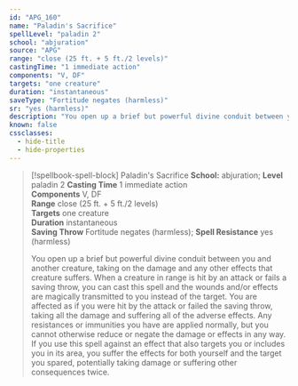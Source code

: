 ```yaml
---
id: "APG_160"
name: "Paladin's Sacrifice"
spellLevel: "paladin 2"
school: "abjuration"
source: "APG"
range: "close (25 ft. + 5 ft./2 levels)"
castingTime: "1 immediate action"
components: "V, DF"
targets: "one creature"
duration: "instantaneous"
saveType: "Fortitude negates (harmless)"
sr: "yes (harmless)"
description: "You open up a brief but powerful divine conduit between you and another creature, taking on the damage and any other effects that creature suffers. When a creature in range is hit by an attack or fails a saving throw, you can cast this spell and the wounds and/or effects are magically transmitted to you instead of the target. You are affected as if you were hit by the attack or failed the saving throw, taking all the damage and suffering all of the adverse effects. Any resistances or immunities you have are applied normally, but you cannot otherwise reduce or negate the damage or effects in any way.  If you use this spell against an effect that also targets you or includes you in its area, you suffer the effects for both yourself and the target you spared, potentially taking damage or suffering other consequences twice."
known: false
cssclasses:
  - hide-title
  - hide-properties
---
```


> [!spellbook-spell-block] Paladin's Sacrifice
> **School:** abjuration; **Level** paladin 2
> **Casting Time** 1 immediate action  
> **Components** V, DF  
> **Range** close (25 ft. + 5 ft./2 levels)  
> **Targets** one creature  
> **Duration** instantaneous  
> **Saving Throw** Fortitude negates (harmless); **Spell Resistance** yes (harmless)
> 
> You open up a brief but powerful divine conduit between you and another creature, taking on the damage and any other effects that creature suffers. When a creature in range is hit by an attack or fails a saving throw, you can cast this spell and the wounds and/or effects are magically transmitted to you instead of the target. You are affected as if you were hit by the attack or failed the saving throw, taking all the damage and suffering all of the adverse effects. Any resistances or immunities you have are applied normally, but you cannot otherwise reduce or negate the damage or effects in any way.  If you use this spell against an effect that also targets you or includes you in its area, you suffer the effects for both yourself and the target you spared, potentially taking damage or suffering other consequences twice.